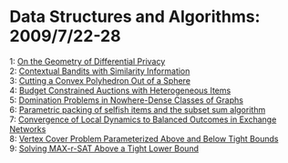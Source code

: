 # Data Structures and Algorithms: 2009/7/22-28  
1: [On the Geometry of Differential Privacy](https://doi.org/10.48550/arXiv.0907.3754)  
2: [Contextual Bandits with Similarity Information](https://doi.org/10.48550/arXiv.0907.3986)  
3: [Cutting a Convex Polyhedron Out of a Sphere](https://doi.org/10.48550/arXiv.0907.4068)  
4: [Budget Constrained Auctions with Heterogeneous Items](https://doi.org/10.48550/arXiv.0907.4166)  
5: [Domination Problems in Nowhere-Dense Classes of Graphs](https://doi.org/10.48550/arXiv.0907.4283)  
6: [Parametric packing of selfish items and the subset sum algorithm](https://doi.org/10.48550/arXiv.0907.4311)  
7: [Convergence of Local Dynamics to Balanced Outcomes in Exchange Networks](https://doi.org/10.48550/arXiv.0907.4356)  
8: [Vertex Cover Problem Parameterized Above and Below Tight Bounds](https://doi.org/10.48550/arXiv.0907.4488)  
9: [Solving MAX-r-SAT Above a Tight Lower Bound](https://doi.org/10.48550/arXiv.0907.4573)  
